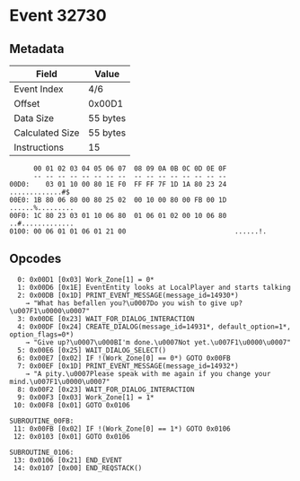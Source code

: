 # Event 32730

## Metadata

| Field           | Value    |
|-----------------|----------|
| Event Index     | 4/6      |
| Offset          | 0x00D1   |
| Data Size       | 55 bytes |
| Calculated Size | 55 bytes |
| Instructions    | 15       |

```
      00 01 02 03 04 05 06 07  08 09 0A 0B 0C 0D 0E 0F
      -- -- -- -- -- -- -- --  -- -- -- -- -- -- -- --
00D0:    03 01 10 00 80 1E F0  FF FF 7F 1D 1A 80 23 24   .............#$
00E0: 1B 80 06 80 00 80 25 02  00 10 00 80 00 FB 00 1D  ......%.........
00F0: 1C 80 23 03 01 10 06 80  01 06 01 02 00 10 06 80  ..#.............
0100: 00 06 01 01 06 01 21 00                           ......!.        
```

## Opcodes

```
  0: 0x00D1 [0x03] Work_Zone[1] = 0*
  1: 0x00D6 [0x1E] EventEntity looks at LocalPlayer and starts talking
  2: 0x00DB [0x1D] PRINT_EVENT_MESSAGE(message_id=14930*)
    → "What has befallen you?\u0007Do you wish to give up?\u007F1\u0000\u0007"
  3: 0x00DE [0x23] WAIT_FOR_DIALOG_INTERACTION
  4: 0x00DF [0x24] CREATE_DIALOG(message_id=14931*, default_option=1*, option_flags=0*)
    → "Give up?\u0007\u000BI'm done.\u0007Not yet.\u007F1\u0000\u0007"
  5: 0x00E6 [0x25] WAIT_DIALOG_SELECT()
  6: 0x00E7 [0x02] IF !(Work_Zone[0] == 0*) GOTO 0x00FB
  7: 0x00EF [0x1D] PRINT_EVENT_MESSAGE(message_id=14932*)
    → "A pity.\u0007Please speak with me again if you change your mind.\u007F1\u0000\u0007"
  8: 0x00F2 [0x23] WAIT_FOR_DIALOG_INTERACTION
  9: 0x00F3 [0x03] Work_Zone[1] = 1*
 10: 0x00F8 [0x01] GOTO 0x0106

SUBROUTINE_00FB:
 11: 0x00FB [0x02] IF !(Work_Zone[0] == 1*) GOTO 0x0106
 12: 0x0103 [0x01] GOTO 0x0106

SUBROUTINE_0106:
 13: 0x0106 [0x21] END_EVENT
 14: 0x0107 [0x00] END_REQSTACK()
```
